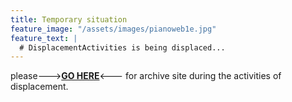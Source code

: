 ```yaml
---
title: Temporary situation
feature_image: "/assets/images/pianoweb1e.jpg"
feature_text: |
  # DisplacementActivities is being displaced...
---
```


 please--->**[GO HERE](https://displacementactivities1.wordpress.com/)**<--- for archive site during the activities of displacement.
